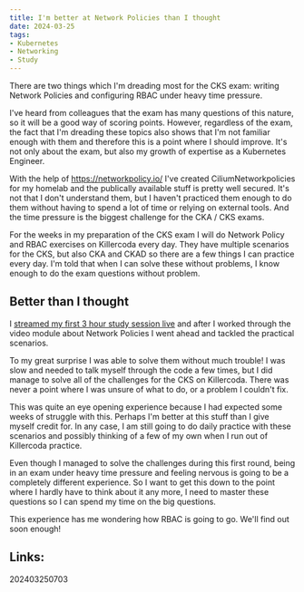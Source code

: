 ```yaml
---
title: I'm better at Network Policies than I thought
date: 2024-03-25
tags:
- Kubernetes
- Networking
- Study
---
```


There are two things which I'm dreading most for the CKS exam: writing Network Policies and configuring RBAC under heavy time pressure.

I've heard from colleagues that the exam has many questions of this nature, so it will be a good way of scoring points. However, regardless of the exam, the fact that I'm dreading these topics also shows that I'm not familiar enough with them and therefore this is a point where I should improve. It's not only about the exam, but also my growth of expertise as a Kubernetes Engineer.

With the help of https://networkpolicy.io/ I've created CiliumNetworkpolicies for my homelab and the publically available stuff is pretty well secured. It's not that I don't understand them, but I haven't practiced them enough to do them without having to spend a lot of time or relying on external tools. And the time pressure is the biggest challenge for the CKA / CKS exams.

For the weeks in my preparation of the CKS exam I will do Network Policy and RBAC exercises on Killercoda every day. They have multiple scenarios for the CKS, but also CKA and CKAD so there are a few things I can practice every day. I'm told that when I can solve these without problems, I know enough to do the exam questions without problem.

## Better than I thought

I [streamed my first 3 hour study session live](https://youtube.com/live/1NJTM2ocdtM?feature=share) and after I worked through the video module about Network Policies I went ahead and tackled the practical scenarios.

To my great surprise I was able to solve them without much trouble! I was slow and needed to talk myself through the code a few times, but I did manage to solve all of the challenges for the CKS on Killercoda. There was never a point where I was unsure of what to do, or a problem I couldn't fix.

This was quite an eye opening experience because I had expected some weeks of struggle with this. Perhaps I'm better at this stuff than I give myself credit for. In any case, I am still going to do daily practice with these scenarios and possibly thinking of a few of my own when I run out of Killercoda practice.

Even though I managed to solve the challenges during this first round, being in an exam under heavy time pressure and feeling nervous is going to be a completely different experience. So I want to get this down to the point where I hardly have to think about it any more, I need to master these questions so I can spend my time on the big questions.

This experience has me wondering how RBAC is going to go. We'll find out soon enough!

## Links:

202403250703
